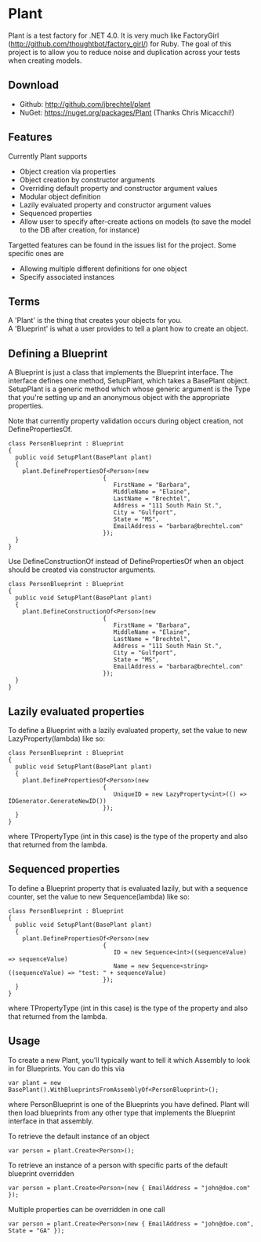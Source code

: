 Plant
=====

Plant is a test factory for .NET 4.0.  It is very much like FactoryGirl (http://github.com/thoughtbot/factory_girl/) for Ruby.  The goal of this project is to allow you to reduce noise and duplication across your tests when creating models.  

Download
--------

* Github: http://github.com/jbrechtel/plant
* NuGet:  https://nuget.org/packages/Plant (Thanks Chris Micacchi!)


Features
--------

Currently Plant supports

* Object creation via properties
* Object creation by constructor arguments
* Overriding default property and constructor argument values
* Modular object definition
* Lazily evaluated property and constructor argument values
* Sequenced properties
* Allow user to specify after-create actions on models (to save the model to the DB after creation, for instance)

Targetted features can be found in the issues list for the project.  Some specific ones are

* Allowing multiple different definitions for one object
* Specify associated instances


Terms
-----

A 'Plant' is the thing that creates your objects for you.  
A 'Blueprint' is what a user provides to tell a plant how to create an object.

Defining a Blueprint
--------------------

A Blueprint is just a class that implements the Blueprint interface.  The interface defines one method, SetupPlant, which takes a BasePlant object.  SetupPlant is a generic method which whose generic argument is the Type that you're setting up and an anonymous object with the appropriate properties.

Note that currently property validation occurs during object creation, not DefinePropertiesOf.

    class PersonBlueprint : Blueprint
    {
      public void SetupPlant(BasePlant plant)
      {
        plant.DefinePropertiesOf<Person>(new
                               {
                                  FirstName = "Barbara",
                                  MiddleName = "Elaine",
                                  LastName = "Brechtel",
                                  Address = "111 South Main St.",
                                  City = "Gulfport",
                                  State = "MS",
                                  EmailAddress = "barbara@brechtel.com"
                               });
      }
    }
  
Use DefineConstructionOf instead of DefinePropertiesOf when an object should be created via constructor arguments.

    class PersonBlueprint : Blueprint
    {
      public void SetupPlant(BasePlant plant)
      {
        plant.DefineConstructionOf<Person>(new
                               {
                                  FirstName = "Barbara",
                                  MiddleName = "Elaine",
                                  LastName = "Brechtel",
                                  Address = "111 South Main St.",
                                  City = "Gulfport",
                                  State = "MS",
                                  EmailAddress = "barbara@brechtel.com"
                               });
      }
    }

Lazily evaluated properties
---------------------------

To define a Blueprint with a lazily evaluated property, set the value to new LazyProperty<TPropertyType>(lambda) like so:

    class PersonBlueprint : Blueprint
    {
      public void SetupPlant(BasePlant plant)
      {
        plant.DefinePropertiesOf<Person>(new
                               {
                                  UniqueID = new LazyProperty<int>(() => IDGenerator.GenerateNewID())
                               });
      }
    }
  
where TPropertyType (int in this case) is the type of the property and also that returned from the lambda.

Sequenced properties
---------------------------

To define a Blueprint property that is evaluated lazily, but with a sequence counter, set the value to new Sequence<TPropertyType>(lambda) like so:

    class PersonBlueprint : Blueprint
    {
      public void SetupPlant(BasePlant plant)
      {
        plant.DefinePropertiesOf<Person>(new
                               {
                                  ID = new Sequence<int>((sequenceValue) => sequenceValue)
                                  Name = new Sequence<string>((sequenceValue) => "test: " + sequenceValue)
                               });
      }
    }
  
where TPropertyType (int in this case) is the type of the property and also that returned from the lambda.
  
Usage
-----

To create a new Plant, you'll typically want to tell it which Assembly to look in for Blueprints.  You can do this via

    var plant = new BasePlant().WithBlueprintsFromAssemblyOf<PersonBlueprint>();
  
where PersonBlueprint is one of the Blueprints you have defined.  Plant will then load blueprints from any other type that implements the Blueprint interface in that assembly.

To retrieve the default instance of an object

    var person = plant.Create<Person>();
  
To retrieve an instance of a person with specific parts of the default blueprint overridden

    var person = plant.Create<Person>(new { EmailAddress = "john@doe.com" });
  
Multiple properties can be overridden in one call

    var person = plant.Create<Person>(new { EmailAddress = "john@doe.com", State = "GA" });
